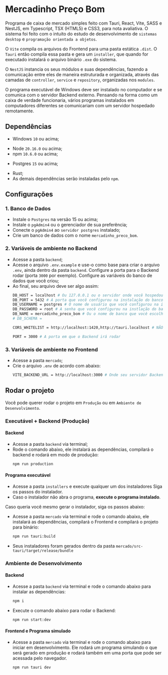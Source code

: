 # Mercadinho Preço Bom

Programa de caixa de mercado simples feito com Tauri, React, Vite, SASS e NestJS, em Typescript, TSX (HTML5) e CSS3, para nota avaliativa. O sistema foi feito com o intuito do estudo de desenvolvimento de `sistemas desktop` e `programação orientada a objetos`.

O ``Vite`` compila os arquivos do Frontend para uma pasta estática `.dist`. O `Tauri` então compila essa pasta e gera um `installer`, que quando for executado instalará o arquivo binário `.exe` do sistema.

O `NestJS` instancia os seus módulos e suas dependências, fazendo a comunicação entre eles de maneira estruturada e organizada, através das camadas de `controller`, `service` e `repository`, organizadas nos `modules`.

O programa executável de Windows deve ser instalado no computador e se comunica com o servidor Backend externo. Pensando na forma como um caixa de verdade funcionaria, vários programas instalados em computadores diferentes se comunicariam com um servidor hospedado remotamente.

## Dependências

- Windows `10` ou acima;
* Node ``20.16.0`` ou acima;
* npm ``10.6.0`` ou acima;
- Postgres `15` ou acima;
* Rust;
* As demais dependências serão instaladas pelo `npm`.

## Configurações

### 1. Banco de Dados
- Instale o ``Postgres`` na versão 15 ou acima;
- Instale o `pgAdmin4` ou o gerenciador de sua preferência;
- Conecte o `pgAdmin4` ao `servidor postgres` instalado;
- Crie um banco de dados com o nome ``mercadinho_preco_bom``.

### 2. Variáveis de ambiente no Backend
- Acesse a pasta `backend`;
- Acesse o arquivo `.env.example` e use-o como base para criar o arquivo `.env`, ainda dentro da pasta `backend`. Configure a porta para o Backend rodar (porta `3000` por exemplo). Configure as variáveis do banco de dados que você criou;
- Ao final, seu arquivo deve ser algo assim:
    ```bash
    DB_HOST = localhost # Ou 127.0.0.1 ou o servidor onde você hospedou seu banco de dados
    DB_PORT = 5432 # A porta que você configurou na instalação do banco
    DB_USERNAME = postgres # O nome de usuário que você configurou na instlação do banco de dados
    DB_PASSWORD = root # A senha que você configurou na instlação do banco de dados
    DB_NAME = mercadinho_preco_bom # Ou o nome de banco que você escolheu
    # DB_SCHEMA =

    CORS_WHITELIST = http://localhost:1420,http://tauri.localhost # NÃO ALTERE. tauri.localhost é a origem que o tauri usa para enviar as requisições quando compilado em exe.

    PORT = 3000 # A porta em que o Backend irá rodar
    ```
### 3. Variáveis de ambiente no Frontend
- Acesse a pasta `mercado`;
- Crie o arquivo `.env` de acordo com abaixo:
    ```bash
    VITE_BACKEND_URL = http://localhost:3000 # Onde seu servidor Backend está hospedado
    ```
## Rodar o projeto
Você pode querer rodar o projeto em `Produção` ou em `Ambiente de Desenvolvimento`.

### Executável + Backend (Produção)
#### Backend
- Acesse a pasta `backend` via terminal;
- Rode o comando abaixo, ele instalará as dependências, compilará o backend e rodará em modo de produção:
    ```bash
    npm run production
    ```
#### Programa executável

- Acesse a pasta `installers` e execute qualquer um dos instaladores Siga os passos do instalador.
- Caso o instalador não abra o programa, <b>execute o programa instalado</b>.

Caso queria você mesmo gerar o instalador, siga os passos abaixo:
- Acesse a pasta `mercado` via terminal e rode o comando abaixo, ele instalará as dependências, compilará o Frontend e compilará o projeto para binário:
    ```bash
    npm run tauri:build
    ```
- Seus instaladores foram gerados dentro da pasta `mercado/src-tauri/target/release/bundle`
### Ambiente de Desenvolvimento
#### Backend
- Acesse a pasta `backend` via terminal e rode o comando abaixo para instalar as dependências:
    ```bash
    npm i
    ```
- Execute o comando abaixo para rodar o Backend:
    ```bash
    npm run start:dev
    ```
#### Frontend e Programa simulado
- Acesse a pasta `mercado` via terminal e rode o comando abaixo para iniciar em desenvolvimento. Ele rodará um programa simulando o que será gerado em produção e rodará também em uma porta que pode ser acessada pelo navegador.
    ```bash
    npm run tauri dev
    ```